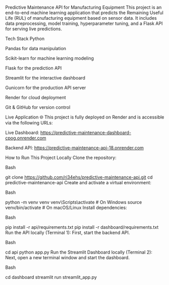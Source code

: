 Predictive Maintenance API for Manufacturing Equipment
This project is an end-to-end machine learning application that predicts the Remaining Useful Life (RUL) of manufacturing equipment based on sensor data. It includes data preprocessing, model training, hyperparameter tuning, and a Flask API for serving live predictions.

Tech Stack
Python

Pandas for data manipulation

Scikit-learn for machine learning modeling

Flask for the prediction API

Streamlit for the interactive dashboard

Gunicorn for the production API server

Render for cloud deployment

Git & GitHub for version control

Live Application 🌐
This project is fully deployed on Render and is accessible via the following URLs:

Live Dashboard: https://predictive-maintenance-dashboard-cpog.onrender.com

Backend API: https://predictive-maintenance-api-18.onrender.com

How to Run This Project Locally
Clone the repository:

Bash

git clone https://github.com/ri34ehs/predictive-maintenance-api.git
cd predictive-maintenance-api
Create and activate a virtual environment:

Bash

python -m venv venv
venv\Scripts\activate  # On Windows
source venv/bin/activate  # On macOS/Linux
Install dependencies:

Bash

pip install -r api/requirements.txt
pip install -r dashboard/requirements.txt
Run the API locally (Terminal 1):
First, start the backend API.

Bash

cd api
python app.py
Run the Streamlit Dashboard locally (Terminal 2):
Next, open a new terminal window and start the dashboard.

Bash

cd dashboard
streamlit run streamlit_app.py
